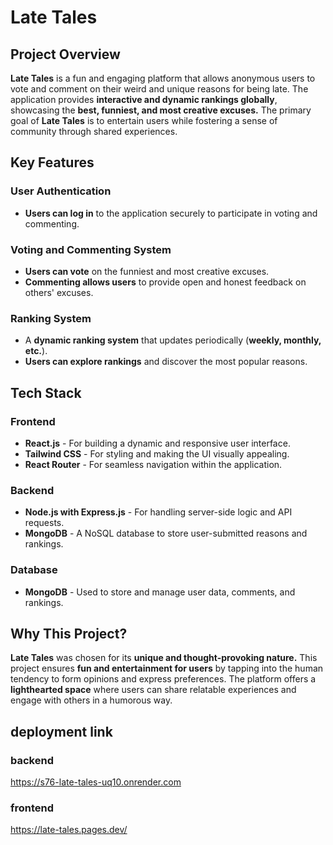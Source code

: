 # **Late Tales**

## **Project Overview**

**Late Tales** is a fun and engaging platform that allows anonymous users to vote and comment on their weird and unique reasons for being late. The application provides **interactive and dynamic rankings globally**, showcasing the **best, funniest, and most creative excuses.** The primary goal of **Late Tales** is to entertain users while fostering a sense of community through shared experiences.

## **Key Features**

### **User Authentication**

- **Users can log in** to the application securely to participate in voting and commenting.

### **Voting and Commenting System**

- **Users can vote** on the funniest and most creative excuses.
- **Commenting allows users** to provide open and honest feedback on others' excuses.

### **Ranking System**

- A **dynamic ranking system** that updates periodically (**weekly, monthly, etc.**).
- **Users can explore rankings** and discover the most popular reasons.

## **Tech Stack**

### **Frontend**

- **React.js** - For building a dynamic and responsive user interface.
- **Tailwind CSS** - For styling and making the UI visually appealing.
- **React Router** - For seamless navigation within the application.

### **Backend**

- **Node.js with Express.js** - For handling server-side logic and API requests.
- **MongoDB** - A NoSQL database to store user-submitted reasons and rankings.

### **Database**

- **MongoDB** - Used to store and manage user data, comments, and rankings.

## **Why This Project?**

**Late Tales** was chosen for its **unique and thought-provoking nature.** This project ensures **fun and entertainment for users** by tapping into the human tendency to form opinions and express preferences. The platform offers a **lighthearted space** where users can share relatable experiences and engage with others in a humorous way.

## deployment link

### backend
https://s76-late-tales-uq10.onrender.com

### frontend
https://late-tales.pages.dev/
